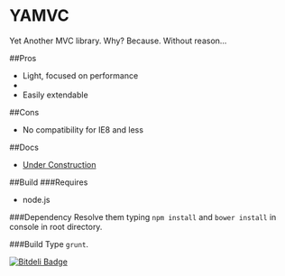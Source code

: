 YAMVC
=============
Yet Another MVC library. Why? Because. Without reason...

##Pros
* Light, focused on performance
* 
* Easily extendable

##Cons
* No compatibility for IE8 and less

##Docs
* [Under Construction](http://devjseu.github.io/YAMVC.html "Under Construction")

##Build
###Requires
* node.js

###Dependency
Resolve them typing `npm install` and `bower install` in console in root directory.

###Build
Type `grunt`.

[![Bitdeli Badge](https://d2weczhvl823v0.cloudfront.net/devjseu/yamvc/trend.png)](https://bitdeli.com/free "Bitdeli Badge")

